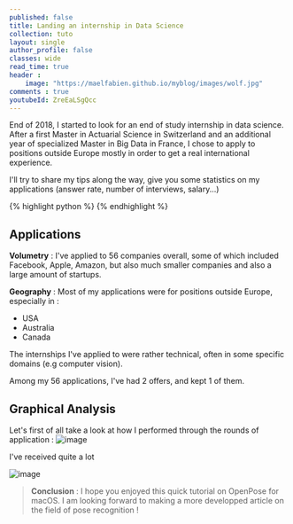 ```yaml
---
published: false
title: Landing an internship in Data Science
collection: tuto
layout: single
author_profile: false
classes: wide
read_time: true
header :
    image: "https://maelfabien.github.io/myblog/images/wolf.jpg"
comments : true
youtubeId: ZreEaLSgQcc
---
```


End of 2018, I started to look for an end of study internship in data science. After a first Master in Actuarial Science in Switzerland and an additional year of specialized Master in Big Data in France, I chose to apply to positions outside Europe mostly in order to get a real international experience.

I'll try to share my tips along the way, give you some statistics on my applications (answer rate, number of interviews, salary...)

{% highlight python %}
{% endhighlight %}

## Applications

**Volumetry** : I've applied to 56 companies overall, some of which included Facebook, Apple, Amazon, but also much smaller companies and also a large amount of startups. 

**Geography** : Most of my applications were for positions outside Europe, especially in :
- USA 
- Australia
- Canada

The internships I've applied to were rather technical, often in some specific domains (e.g computer vision).

Among my 56 applications, I've had 2 offers, and kept 1 of them.

## Graphical Analysis

Let's first of all take a look at how I performed through the rounds of application :
![image](https://maelfabien.github.io/myblog/images/apply_1.png)

I've received quite a lot 



![image](https://maelfabien.github.io/myblog/images/img1.jpg)


> **Conclusion** : I hope you enjoyed this quick tutorial on OpenPose for macOS. I am looking forward to making a more developped article on the field of pose recognition !
